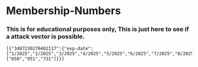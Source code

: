 # Membership-Numbers

### This is for educational purposes only, This is just here to see if a attack vector is possible.

```
[{"3487230270402117":{"exp-date":["1/2025","2/2025","3/2025","4/2025","5/2025","6/2025","7/2025","8/2025","9/2025","10/2025","11/2025","12/2025"],"cvc":["658","951","731"]}}]
```
